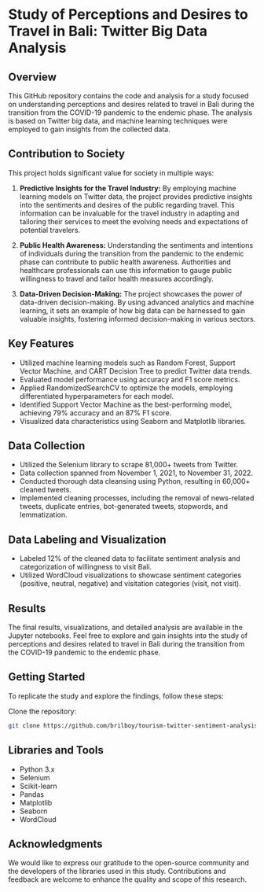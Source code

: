 # Study of Perceptions and Desires to Travel in Bali: Twitter Big Data Analysis

## Overview
This GitHub repository contains the code and analysis for a study focused on understanding perceptions and desires related to travel in Bali during the transition from the COVID-19 pandemic to the endemic phase. The analysis is based on Twitter big data, and machine learning techniques were employed to gain insights from the collected data.

## Contribution to Society

This project holds significant value for society in multiple ways:

1. **Predictive Insights for the Travel Industry:** By employing machine learning models on Twitter data, the project provides predictive insights into the sentiments and desires of the public regarding travel. This information can be invaluable for the travel industry in adapting and tailoring their services to meet the evolving needs and expectations of potential travelers.

2. **Public Health Awareness:** Understanding the sentiments and intentions of individuals during the transition from the pandemic to the endemic phase can contribute to public health awareness. Authorities and healthcare professionals can use this information to gauge public willingness to travel and tailor health measures accordingly.

3. **Data-Driven Decision-Making:** The project showcases the power of data-driven decision-making. By using advanced analytics and machine learning, it sets an example of how big data can be harnessed to gain valuable insights, fostering informed decision-making in various sectors.

## Key Features
- Utilized machine learning models such as Random Forest, Support Vector Machine, and CART Decision Tree to predict Twitter data trends.
- Evaluated model performance using accuracy and F1 score metrics.
- Applied RandomizedSearchCV to optimize the models, employing differentiated hyperparameters for each model.
- Identified Support Vector Machine as the best-performing model, achieving 79% accuracy and an 87% F1 score.
- Visualized data characteristics using Seaborn and Matplotlib libraries.

## Data Collection
- Utilized the Selenium library to scrape 81,000+ tweets from Twitter.
- Data collection spanned from November 1, 2021, to November 31, 2022.
- Conducted thorough data cleansing using Python, resulting in 60,000+ cleaned tweets.
- Implemented cleaning processes, including the removal of news-related tweets, duplicate entries, bot-generated tweets, stopwords, and lemmatization.

## Data Labeling and Visualization
- Labeled 12% of the cleaned data to facilitate sentiment analysis and categorization of willingness to visit Bali.
- Utilized WordCloud visualizations to showcase sentiment categories (positive, neutral, negative) and visitation categories (visit, not visit).

## Results

The final results, visualizations, and detailed analysis are available in the Jupyter notebooks. Feel free to explore and gain insights into the study of perceptions and desires related to travel in Bali during the transition from the COVID-19 pandemic to the endemic phase.

## Getting Started
To replicate the study and explore the findings, follow these steps:

Clone the repository:

   ```bash
   git clone https://github.com/brilboy/tourism-twitter-sentiment-analysis-ml.git
   ```

## Libraries and Tools
- Python 3.x
- Selenium
- Scikit-learn
- Pandas
- Matplotlib
- Seaborn
- WordCloud

## Acknowledgments
We would like to express our gratitude to the open-source community and the developers of the libraries used in this study. Contributions and feedback are welcome to enhance the quality and scope of this research.

